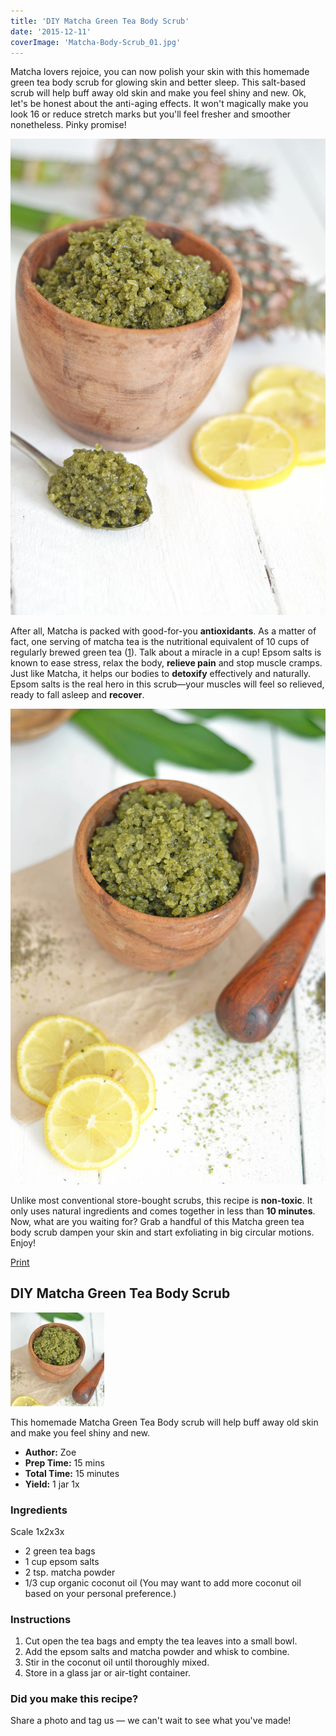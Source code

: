 ```yaml
---
title: 'DIY Matcha Green Tea Body Scrub'
date: '2015-12-11'
coverImage: 'Matcha-Body-Scrub_01.jpg'
---
```


Matcha lovers rejoice, you can now polish your skin with this homemade green tea body scrub for glowing skin and better sleep. This salt-based scrub will help buff away old skin and make you feel shiny and new. Ok, let's be honest about the anti-aging effects. It won't magically make you look 16 or reduce stretch marks but you'll feel fresher and smoother nonetheless. Pinky promise!

![Matcha Green Tea Body Scrub](images/Matcha-Body-Scrub_01.jpg)

After all, Matcha is packed with good-for-you **antioxidants**. As a matter of fact, one serving of matcha tea is the nutritional equivalent of 10 cups of regularly brewed green tea ([1](http://matchasource.com/health-benefits-of-matcha-tea/)). Talk about a miracle in a cup! Epsom salts is known to ease stress, relax the body, **relieve pain** and stop muscle cramps. Just like Matcha, it helps our bodies to **detoxify** effectively and naturally. Epsom salts is the real hero in this scrub—your muscles will feel so relieved, ready to fall asleep and **recover**.

![Matcha Green Tea Body Scrub](images/Matcha-Body-Scrub_02.jpg)

Unlike most conventional store-bought scrubs, this recipe is **non-toxic**. It only uses natural ingredients and comes together in less than **10 minutes**. Now, what are you waiting for? Grab a handful of this Matcha green tea body scrub dampen your skin and start exfoliating in big circular motions. Enjoy!

[Print](http://localhost:10003/matcha-body-scrub/print/1310/)

## DIY Matcha Green Tea Body Scrub

![Matcha Green Tea Body Scrub](images/matcha-green-tea-scrub-schema.jpg)

This homemade Matcha Green Tea Body scrub will help buff away old skin and make you feel shiny and new.

- **Author:** Zoe
- **Prep Time:** 15 mins
- **Total Time:** 15 minutes
- **Yield:** 1 jar 1x

### Ingredients

Scale 1x2x3x

- 2 green tea bags
- 1 cup epsom salts
- 2 tsp. matcha powder
- 1/3 cup organic coconut oil (You may want to add more coconut oil based on your personal preference.)

### Instructions

1. Cut open the tea bags and empty the tea leaves into a small bowl.
2. Add the epsom salts and matcha powder and whisk to combine.
3. Stir in the coconut oil until thoroughly mixed.
4. Store in a glass jar or air-tight container.

### Did you make this recipe?

Share a photo and tag us — we can't wait to see what you've made!

<script type="text/javascript">(function(){ var buttonClass = 'tasty-recipes-scale-button', buttonActiveClass = 'tasty-recipes-scale-button-active', buttons = document.querySelectorAll('.tasty-recipes-scale-button'); if ( ! buttons ) { return; } /* frac.js (C) 2012-present SheetJS -- http://sheetjs.com */ /* bothEquals() avoids use of &&, which gets prettified by WordPress. */ var bothEquals = function( d1, d2, D ) { var ret = 0; if (d1<=D) { ret++; } if (d2<=D) { ret++; } return ret === 2; }; var frac=function frac(x,D,mixed){var n1=Math.floor(x),d1=1;var n2=n1+1,d2=1;if(x!==n1)while(bothEquals(d1,d2,D)){var m=(n1+n2)/(d1+d2);if(x===m){if(d1+d2<=D){d1+=d2;n1+=n2;d2=D+1}else if(d1>d2)d2=D+1;else d1=D+1;break}else if(x<m){n2=n1+n2;d2=d1+d2}else{n1=n1+n2;d1=d1+d2}}if(d1>D){d1=d2;n1=n2}if(!mixed)return[0,n1,d1];var q=Math.floor(n1/d1);return[q,n1-q*d1,d1]};frac.cont=function cont(x,D,mixed){var sgn=x<0?-1:1;var B=x*sgn;var P_2=0,P_1=1,P=0;var Q_2=1,Q_1=0,Q=0;var A=Math.floor(B);while(Q_1<D){A=Math.floor(B);P=A*P_1+P_2;Q=A*Q_1+Q_2;if(B-A<5e-8)break;B=1/(B-A);P_2=P_1;P_1=P;Q_2=Q_1;Q_1=Q}if(Q>D){if(Q_1>D){Q=Q_2;P=P_2}else{Q=Q_1;P=P_1}}if(!mixed)return[0,sgn*P,Q];var q=Math.floor(sgn*P/Q);return[q,sgn*P-q*Q,Q]}; buttons.forEach(function(button){ button.addEventListener('click', function(event){ event.preventDefault(); var recipe = event.target.closest('.tasty-recipes'); if ( ! recipe ) { return; } var otherButtons = recipe.querySelectorAll('.' + buttonClass); otherButtons.forEach(function(bt){ bt.classList.remove(buttonActiveClass); }); button.classList.add(buttonActiveClass); <div></div> /* Scales all scalable amounts. */ var scalables = recipe.querySelectorAll('span[data-amount]'); var buttonAmount = parseFloat( button.dataset.amount ); scalables.forEach(function(scalable){ var amount = parseFloat( scalable.dataset.amount ) * buttonAmount; if ( parseFloat( amount ) !== parseInt( amount ) ) { var amountArray = frac.cont( amount, 9, true ); var newAmount = ''; if ( amountArray[1] !== 0 ) { newAmount = amountArray[1] + '/' + amountArray[2]; } if ( newAmount ) { newAmount = ' ' + newAmount; } if ( amountArray[0] ) { newAmount = amountArray[0] + newAmount; } amount = newAmount; } if ( typeof scalable.dataset.unit !== 'undefined' ) { amount += ' ' + scalable.dataset.unit; } scalable.innerText = amount; }); /* Appends " (x2)" indicator. */ var nonNumerics = recipe.querySelectorAll('[data-has-non-numeric-amount]'); nonNumerics.forEach(function(nonNumeric){ var indicator = nonNumeric.querySelector('span[data-non-numeric-label]'); if ( indicator ) { nonNumeric.removeChild(indicator); } if ( 1 !== buttonAmount ) { var indicator = document.createElement('span'); indicator.setAttribute('data-non-numeric-label', true); var text = document.createTextNode(' (x' + buttonAmount + ')'); indicator.appendChild(text); nonNumeric.appendChild(indicator); } }); }); }); }()); <div></div></script>
